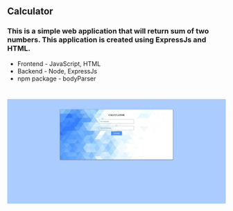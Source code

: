 ## Calculator
### This is a simple web application that will return sum of two numbers. This application is created using ExpressJs and HTML.
* Frontend - JavaScript, HTML
* Backend - Node, ExpressJs
* npm package - bodyParser
# 
<img src="/display.JPG">